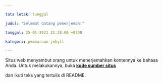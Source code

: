 ```yaml
---

tata letak: tunggal

judul: "Selamat datang penerjemah!"

tanggal: 25-01-2021 21:30:00 +0700

kategori: pembaruan jekyll

---
```


Situs web menyambut orang untuk menerjemahkan kontennya ke bahasa Anda. Untuk melakukannya, buka [**kode sumber situs**](https://github.com/EKA2L1/eka2l1.github.io)

dan ikuti teks yang tertulis di README.
